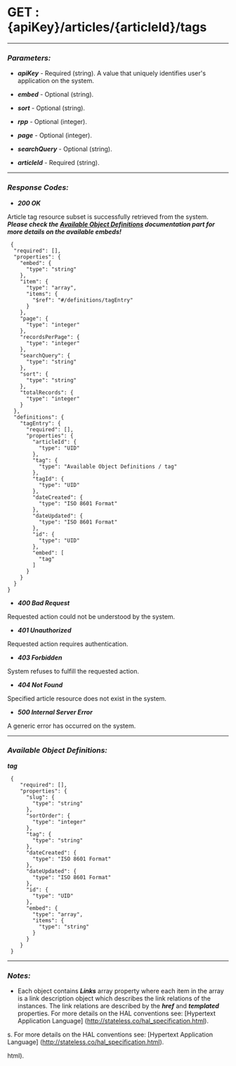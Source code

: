 
# GET : {apiKey}/articles/{articleId}/tags 




* * *
### *Parameters:*


- ***apiKey*** - Required (string). A value that uniquely identifies user&#39;s application on the system. 


- ***embed*** - Optional (string).  


- ***sort*** - Optional (string).  


- ***rpp*** - Optional (integer).  


- ***page*** - Optional (integer).  


- ***searchQuery*** - Optional (string).  


- ***articleId*** - Required (string).  


* * *
### *Response Codes:*


- ***200  OK*** 

 Article tag resource subset is successfully retrieved from the system. 
 ***Please check the [Available Object Definitions](#available-object-definitions) documentation part for more details on the available embeds!*** 

```
 {
  "required": [],
  "properties": {
    "embed": {
      "type": "string"
    },
    "item": {
      "type": "array",
      "items": {
        "$ref": "#/definitions/tagEntry"
      }
    },
    "page": {
      "type": "integer"
    },
    "recordsPerPage": {
      "type": "integer"
    },
    "searchQuery": {
      "type": "string"
    },
    "sort": {
      "type": "string"
    },
    "totalRecords": {
      "type": "integer"
    }
  },
  "definitions": {
    "tagEntry": {
      "required": [],
      "properties": {
        "articleId": {
          "type": "UID"
        },
        "tag": {
          "type": "Available Object Definitions / tag"
        },
        "tagId": {
          "type": "UID"
        },
        "dateCreated": {
          "type": "ISO 8601 Format"
        },
        "dateUpdated": {
          "type": "ISO 8601 Format"
        },
        "id": {
          "type": "UID"
        },
        "embed": [
          "tag"
        ]
      }
    }
  }
} 

```

- ***400  Bad Request*** 

 Requested action could not be understood by the system. 


- ***401  Unauthorized*** 

 Requested action requires authentication. 


- ***403  Forbidden*** 

 System refuses to fulfill the requested action. 


- ***404  Not Found*** 

 Specified article resource does not exist in the system. 


- ***500  Internal Server Error*** 

 A generic error has occurred on the system. 



* * *
### *Available Object Definitions:*

***tag***

```
 {
    "required": [],
    "properties": {
      "slug": {
        "type": "string"
      },
      "sortOrder": {
        "type": "integer"
      },
      "tag": {
        "type": "string"
      },
      "dateCreated": {
        "type": "ISO 8601 Format"
      },
      "dateUpdated": {
        "type": "ISO 8601 Format"
      },
      "id": {
        "type": "UID"
      },
      "embed": {
        "type": "array",
        "items": {
          "type": "string"
        }
      }
    }
 }
```
* * *
### *Notes:* 
- Each object contains ***Links*** array property where each item in the array is a link description object which describes the link relations of the instances. The link relations are described by the ***href*** and ***templated*** properties. For more details on the HAL conventions see: [Hypertext Application Language] (http://stateless.co/hal_specification.html).

s. For more details on the HAL conventions see: [Hypertext Application Language] (http://stateless.co/hal_specification.html).

html).

